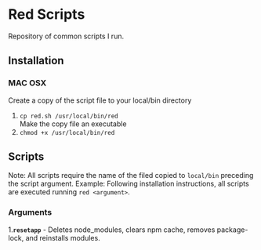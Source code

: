 # **Red Scripts**
Repository of common scripts I run.

## Installation

### MAC OSX
Create a copy of the script file to your local/bin directory<br/>
1. `cp red.sh /usr/local/bin/red`<br/>
Make the copy file an executable<br/>
2. `chmod +x /usr/local/bin/red`<br/>

## Scripts
Note: All scripts require the name of the filed copied to `local/bin` preceding the script argument. 
Example: Following installation instructions, all scripts are executed running `red <argument>`.

### Arguments
1.**`resetapp`** - Deletes node_modules, clears npm cache, removes package-lock, and reinstalls modules.

